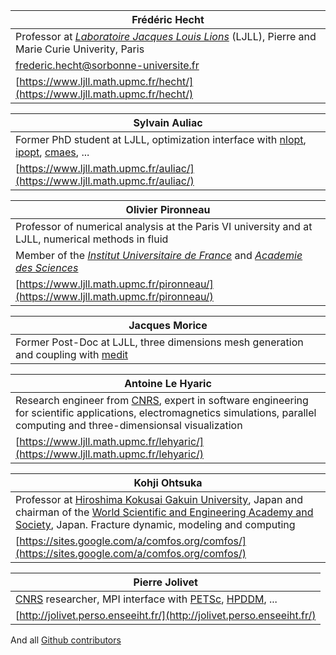 |Frédéric Hecht|
|----|
|Professor at [_Laboratoire Jacques Louis Lions_](https://www.ljll.math.upmc.fr/) (LJLL), Pierre and Marie Curie Univerity, Paris|
|frederic.hecht@sorbonne-universite.fr|
|[https://www.ljll.math.upmc.fr/hecht/](https://www.ljll.math.upmc.fr/hecht/)|

|Sylvain Auliac|
|----|
|Former PhD student at LJLL, optimization interface with [nlopt](https://nlopt.readthedocs.io/en/latest/), [ipopt](https://projects.coin-or.org/Ipopt), [cmaes](https://en.wikipedia.org/wiki/CMA-ES), ...|
|[https://www.ljll.math.upmc.fr/auliac/](https://www.ljll.math.upmc.fr/auliac/)|


|Olivier Pironneau|
|----|
|Professor of numerical analysis at the Paris VI university and at LJLL, numerical methods in fluid|
|Member of the [_Institut Universitaire de France_](http://www.iufrance.fr/) and [_Academie des Sciences_](http://www.academie-sciences.fr/)|
|[https://www.ljll.math.upmc.fr/pironneau/](https://www.ljll.math.upmc.fr/pironneau/)|

|Jacques Morice|
|----|
|Former Post-Doc at LJLL, three dimensions mesh generation and coupling with [medit](https://www.ljll.math.upmc.fr/frey/logiciels/Docmedit.dir/index.html)|

|Antoine Le Hyaric|
|----|
|Research engineer from [CNRS](http://www.cnrs.fr), expert in software engineering for scientific applications, electromagnetics simulations, parallel computing and three-dimensionsal visualization|
|[https://www.ljll.math.upmc.fr/lehyaric/](https://www.ljll.math.upmc.fr/lehyaric/)|

|Kohji Ohtsuka|
|----|
|Professor at [Hiroshima Kokusai Gakuin University](http://www.hkg.ac.jp/html/), Japan and chairman of the [World Scientific and Engineering Academy and Society](http://www.wseas.org), Japan. Fracture dynamic, modeling and computing|
|[https://sites.google.com/a/comfos.org/comfos/](https://sites.google.com/a/comfos.org/comfos/)|

|Pierre Jolivet|
|----|
|[CNRS](http://www.cnrs.fr) researcher, MPI interface with [PETSc](https://www.mcs.anl.gov/petsc/), [HPDDM](https://github.com/hpddm/hpddm), ...|
|[http://jolivet.perso.enseeiht.fr/](http://jolivet.perso.enseeiht.fr/)|

And all [Github contributors](https://github.com/FreeFem/FreeFem-doc/graphs/contributors)
